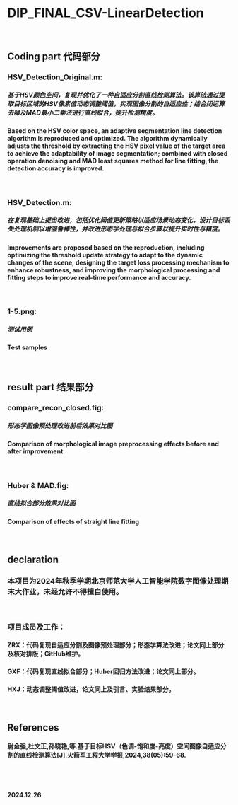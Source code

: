 # DIP_FINAL_CSV-LinearDetection
<br>

## Coding part 代码部分
### HSV_Detection_Original.m:
##### 基于HSV颜色空间，复现并优化了一种自适应分割直线检测算法。该算法通过提取目标区域的HSV像素值动态调整阈值，实现图像分割的自适应性；结合闭运算去噪及MAD最小二乘法进行直线拟合，提升检测精度。
#### Based on the HSV color space, an adaptive segmentation line detection algorithm is reproduced and optimized. The algorithm dynamically adjusts the threshold by extracting the HSV pixel value of the target area to achieve the adaptability of image segmentation; combined with closed operation denoising and MAD least squares method for line fitting, the detection accuracy is improved.
<br>

### HSV_Detection.m:
##### 在复现基础上提出改进，包括优化阈值更新策略以适应场景动态变化，设计目标丢失处理机制以增强鲁棒性，并改进形态学处理与拟合步骤以提升实时性与精度。
#### Improvements are proposed based on the reproduction, including optimizing the threshold update strategy to adapt to the dynamic changes of the scene, designing the target loss processing mechanism to enhance robustness, and improving the morphological processing and fitting steps to improve real-time performance and accuracy.
<br>

### 1-5.png:
##### 测试用例
#### Test samples
<br>

## result part 结果部分
### compare_recon_closed.fig:
##### 形态学图像预处理改进前后效果对比图
#### Comparison of morphological image preprocessing effects before and after improvement
<br>

### Huber & MAD.fig:
##### 直线拟合部分效果对比图
#### Comparison of effects of straight line fitting
<br>

## declaration
### 本项目为2024年秋季学期北京师范大学人工智能学院数字图像处理期末大作业，未经允许不得擅自使用。
<br>

### 项目成员及工作：
#### ZRX：代码复现自适应分割及图像预处理部分；形态学算法改进；论文同上部分及核对排版；GitHub维护。
#### GXF：代码复现直线拟合部分；Huber回归方法改进；论文同上部分。
#### HXJ：动态调整阈值改进，论文同上及引言、实验结果部分。

<br>

## References
#### 尉金强,杜文正,孙晓艳,等.基于目标HSV（色调-饱和度-亮度）空间图像自适应分割的直线检测算法[J].火箭军工程大学学报,2024,38(05):59-68.
<br>
<br>

#### 2024.12.26

